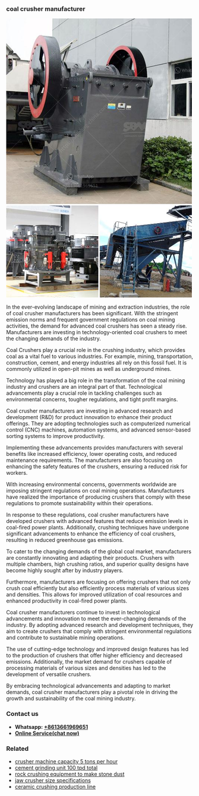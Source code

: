 <h3>coal crusher manufacturer</h3><img src='1702953019.jpg' alt=''><p>In the ever-evolving landscape of mining and extraction industries, the role of coal crusher manufacturers has been significant. With the stringent emission norms and frequent government regulations on coal mining activities, the demand for advanced coal crushers has seen a steady rise. Manufacturers are investing in technology-oriented coal crushers to meet the changing demands of the industry.</p><p>Coal Crushers play a crucial role in the crushing industry, which provides coal as a vital fuel to various industries. For example, mining, transportation, construction, cement, and energy industries all rely on this fossil fuel. It is commonly utilized in open-pit mines as well as underground mines.</p><p>Technology has played a big role in the transformation of the coal mining industry and crushers are an integral part of that. Technological advancements play a crucial role in tackling challenges such as environmental concerns, tougher regulations, and tight profit margins.</p><p>Coal crusher manufacturers are investing in advanced research and development (R&D) for product innovation to enhance their product offerings. They are adopting technologies such as computerized numerical control (CNC) machines, automation systems, and advanced sensor-based sorting systems to improve productivity.</p><p>Implementing these advancements provides manufacturers with several benefits like increased efficiency, lower operating costs, and reduced maintenance requirements. The manufacturers are also focusing on enhancing the safety features of the crushers, ensuring a reduced risk for workers.</p><p>With increasing environmental concerns, governments worldwide are imposing stringent regulations on coal mining operations. Manufacturers have realized the importance of producing crushers that comply with these regulations to promote sustainability within their operations.</p><p>In response to these regulations, coal crusher manufacturers have developed crushers with advanced features that reduce emission levels in coal-fired power plants. Additionally, crushing techniques have undergone significant advancements to enhance the efficiency of coal crushers, resulting in reduced greenhouse gas emissions.</p><p>To cater to the changing demands of the global coal market, manufacturers are constantly innovating and adapting their products. Crushers with multiple chambers, high crushing ratios, and superior quality designs have become highly sought after by industry players.</p><p>Furthermore, manufacturers are focusing on offering crushers that not only crush coal efficiently but also efficiently process materials of various sizes and densities. This allows for improved utilization of coal resources and enhanced productivity in coal-fired power plants.</p><p>Coal crusher manufacturers continue to invest in technological advancements and innovation to meet the ever-changing demands of the industry. By adopting advanced research and development techniques, they aim to create crushers that comply with stringent environmental regulations and contribute to sustainable mining operations.</p><p>The use of cutting-edge technology and improved design features has led to the production of crushers that offer higher efficiency and decreased emissions. Additionally, the market demand for crushers capable of processing materials of various sizes and densities has led to the development of versatile crushers.</p><p>By embracing technological advancements and adapting to market demands, coal crusher manufacturers play a pivotal role in driving the growth and sustainability of the coal mining industry.</p><h3>Contact us</h3><ul><li><strong>Whatsapp:&nbsp;<a href="https://wa.me/8613661969651">+8613661969651</a></strong></li><li><a href="https://swt.shibang-china.com/?git&amp;zhl&amp;coal crusher manufacturer"><strong>Online Service(chat now)</strong></a></li></ul><h3>Related</h3><ul><li><a href='crusher machine capacity 5 tons per hour.md'>crusher machine capacity 5 tons per hour</a></li><li><a href='cement grinding unit 100 tpd total.md'>cement grinding unit 100 tpd total</a></li><li><a href='rock crushing equipment to make stone dust.md'>rock crushing equipment to make stone dust</a></li><li><a href='jaw crusher size specifications.md'>jaw crusher size specifications</a></li><li><a href='ceramic crushing production line.md'>ceramic crushing production line</a></li></ul>